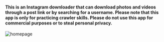 #### This is an Instagram downloader that can download photos and videos through a post link or by searching for a username. Please note that this app is only for practicing crawler skills. Please do not use this app for commercial purposes or to steal personal privacy.
![homepage]([https://img-blog.csdnimg.cn/direct/2abcb84e205645b487458f4fda7495e1.png#pic_center](https://github.com/moo611/insta-downloader/blob/main/20240412-105042.jpg))


